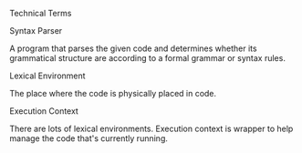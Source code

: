 Technical Terms


Syntax Parser

A program that parses the given code and determines whether its grammatical structure are according to a formal grammar or syntax rules.

Lexical Environment

The place where the code is physically placed in code.

Execution Context

There are lots of lexical environments. Execution context is wrapper to help manage the code that's currently running.